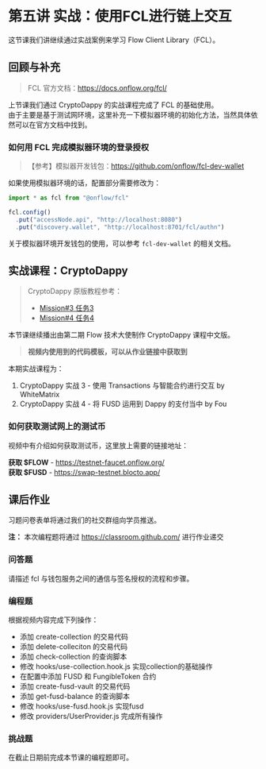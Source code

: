 # 第五讲 实战：使用FCL进行链上交互

这节课我们讲继续通过实战案例来学习 Flow Client Library（FCL）。

## 回顾与补充

> FCL 官方文档：<https://docs.onflow.org/fcl/>

上节课我们通过 CryptoDappy 的实战课程完成了 FCL 的基础使用。  
由于主要是基于测试网环境，这里补充一下模拟器环境的初始化方法，当然具体依然可以在官方文档中找到。

### 如何用 FCL 完成模拟器环境的登录授权

> 【参考】模拟器开发钱包：<https://github.com/onflow/fcl-dev-wallet>

如果使用模拟器环境的话，配置部分需要修改为：

```ts
import * as fcl from "@onflow/fcl"

fcl.config()
  .put("accessNode.api", "http://localhost:8080") 
  .put("discovery.wallet", "http://localhost:8701/fcl/authn") 
```

关于模拟器环境开发钱包的使用，可以参考 `fcl-dev-wallet` 的相关文档。

## 实战课程：CryptoDappy

> CryptoDappy 原版教程参考：
>
> - [Mission#3 任务3](https://www.cryptodappy.com/missions/mission-3)
> - [Mission#4 任务4](https://www.cryptodappy.com/missions/mission-4)

本节课继续播出由第二期 Flow 技术大使制作 CryptoDappy 课程中文版。

> **视频内使用到的代码模板，可以从作业链接中获取到**

本期实战课程为：

1. CryptoDappy 实战 3 - 使用 Transactions 与智能合约进行交互 by WhiteMatrix
2. CryptoDappy 实战 4 - 将 FUSD 运用到 Dappy 的支付当中 by Fou

### 如何获取测试网上的测试币

视频中有介绍如何获取测试币，这里放上需要的链接地址：

**获取 $FLOW** - <https://testnet-faucet.onflow.org/>  
**获取 $FUSD** - <https://swap-testnet.blocto.app/>

## 课后作业

习题问卷表单将通过我们的社交群组向学员推送。

**注：** 本次编程题将通过 <https://classroom.github.com/> 进行作业递交

### 问答题

请描述 fcl 与钱包服务之间的通信与签名授权的流程和步骤。

### 编程题

根据视频内容完成下列操作：

- 添加 create-collection 的交易代码
- 添加 delete-colleciton 的交易代码
- 添加 check-collection 的查询脚本
- 修改 hooks/use-collection.hook.js 实现collection的基础操作
- 在配置中添加 FUSD 和 FungibleToken 合约
- 添加 create-fusd-vault 的交易代码
- 添加 get-fusd-balance 的查询脚本
- 修改 hooks/use-fusd.hook.js 实现fusd
- 修改 providers/UserProvider.js 完成所有操作

### 挑战题

在截止日期前完成本节课的编程题即可。
